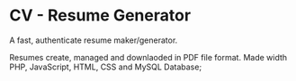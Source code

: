 # CV - Resume Generator

A fast, authenticate resume maker/generator.

Resumes create, managed and downlaoded in PDF file format. Made width PHP, JavaScript, HTML, CSS and MySQL Database;
